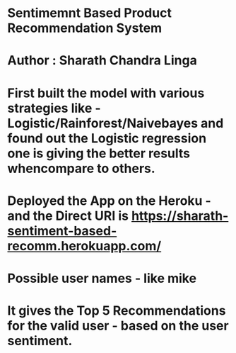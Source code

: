 # Sentimemnt Based Product Recommendation System 

# Author : Sharath Chandra Linga 

# First built the model with various strategies like - Logistic/Rainforest/Naivebayes and found out the Logistic regression one is giving the better results whencompare to others. 

# Deployed the App on the Heroku - and the Direct URI is https://sharath-sentiment-based-recomm.herokuapp.com/ 

# Possible user names - like mike 

# It gives the Top 5 Recommendations for the valid user - based on the user sentiment. 